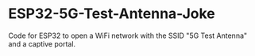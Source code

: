 # ESP32-5G-Test-Antenna-Joke
Code for ESP32 to open a WiFi network with the SSID "5G Test Antenna" and a captive portal.
